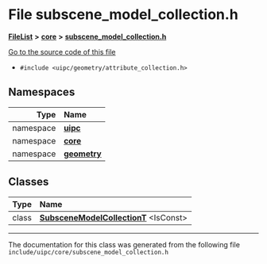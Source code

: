 

# File subscene\_model\_collection.h



[**FileList**](files.md) **>** [**core**](dir_eca9d1283f7cad9ff89c5ab44937d4d9.md) **>** [**subscene\_model\_collection.h**](subscene__model__collection_8h.md)

[Go to the source code of this file](subscene__model__collection_8h_source.md)



* `#include <uipc/geometry/attribute_collection.h>`













## Namespaces

| Type | Name |
| ---: | :--- |
| namespace | [**uipc**](namespaceuipc.md) <br> |
| namespace | [**core**](namespaceuipc_1_1core.md) <br> |
| namespace | [**geometry**](namespaceuipc_1_1geometry.md) <br> |


## Classes

| Type | Name |
| ---: | :--- |
| class | [**SubsceneModelCollectionT**](classuipc_1_1core_1_1_subscene_model_collection_t.md) &lt;IsConst&gt;<br> |



















































------------------------------
The documentation for this class was generated from the following file `include/uipc/core/subscene_model_collection.h`

